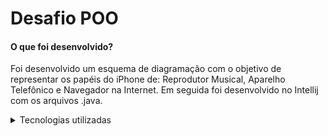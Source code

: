 # Desafio POO
<h4>O que foi desenvolvido?</h4>

Foi desenvolvido um esquema de diagramação com o objetivo de representar os papéis do iPhone de: Reprodutor Musical, Aparelho Telefônico e Navegador na Internet. Em seguida foi desenvolvido no Intellij com os arquivos .java.

<details>
  <summary>Tecnologias utilizadas</summary>
<br>
  
- Java
- IntelliJ IDEA
  
</details>
